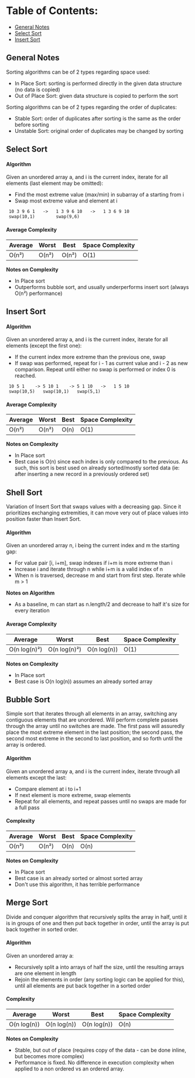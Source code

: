 # Table of Contents:
- [General Notes](#general-notes)
- [Select Sort](#select-sort)
- [Insert Sort](#insert-sort)

## General Notes
Sorting algorithms can be of 2 types regarding space used:
- In Place Sort: sorting is performed directly in the given data
  structure (no data is copied)
- Out of Place Sort: given data structure is copied to perform the sort

Sorting algorithms can be of 2 types regarding the order of duplicates:
- Stable Sort: order of duplicates after sorting is the same as the
  order before sorting
- Unstable Sort: original order of duplicates may be changed by sorting

## Select Sort
#### Algorithm
Given an unordered array a, and i is the current index, iterate for all
elements (last element may be omitted):
- Find the most extreme value (max/min) in subarray of a starting from i
- Swap most extreme value and element at i
```
 10 3 9 6 1   ->   1 3 9 6 10   ->   1 3 6 9 10
 swap(10,1)        swap(9,6)
```

#### Average Complexity
| Average | Worst   | Best    | Space Complexity     |
|---------|---------|---------|----------------------|
| O(n²)   | O(n²)   | O(n²)   | O(1)                 |

**Notes on Complexity**
- In Place sort
- Outperforms bubble sort, and usually underperforms insert sort (always
  O(n²) performance)

## Insert Sort
#### Algorithm
Given an unordered array a, and i is the current index, iterate for all
elements (except the first one):
- If the current index more extreme than the previous one, swap  
- If swap was performed, repeat for i - 1 as current value and i - 2 as
  new comparison. Repeat until either no swap is performed or index 0 is
  reached.
```
 10 5 1    -> 5 10 1    -> 5 1 10   ->   1 5 10
 swap(10,5)   swap(10,1)   swap(5,1)
```

#### Average Complexity
| Average | Worst   | Best    | Space Complexity     |
|---------|---------|---------|----------------------|
| O(n²)   | O(n²)   | O(n)    | O(1)                 |

**Notes on Complexity**
- In Place sort
- Best case is O(n) since each index is only compared to the previous.
  As such, this sort is best used on already sorted/mostly sorted data
  (ie: after inserting a new record in a previously ordered set)

## Shell Sort
Variation of Insert Sort that swaps values with a decreasing gap. Since
it prioritizes exchanging extremities, it can move very out of place
values into position faster than Insert Sort.

#### Algorithm
Given an unordered array n, i being the current index and m the starting
gap:
- For value pair [i, i+m], swap indexes if i+m is more extreme than i
- Increase i and iterate through n while i+m is a valid index of n
- When n is traversed, decrease m and start from first step. Iterate
  while m > 1
  
**Notes on Algorithm**
- As a baseline, m can start as n.length/2 and decrease to half it's
  size for every iteration

#### Average Complexity
| Average      | Worst        | Best        | Space Complexity |
|--------------|--------------|-------------|------------------|
| O(n log(n)²) | O(n log(n)²) | O(n log(n)) | O(1)             |

**Notes on Complexity**
- In Place sort
- Best case is O(n log(n)) assumes an already sorted array

## Bubble Sort
Simple sort that iterates through all elements in an array, switching
any contiguous elements that are unordered. Will perform complete passes
through the array until no switches are made. The first pass will
assuredly place the most extreme element in the last position; the
second pass, the second most extreme in the second to last position, and
so forth until the array is ordered.

#### Algorithm
Given an unordered array a, and i is the current index, iterate through
all elements except the last:
- Compare element at i to i+1
- If next element is more extreme, swap elements
- Repeat for all elements, and repeat passes until no swaps are made for
  a full pass
  
#### Complexity
| Average      | Worst        | Best        | Space Complexity |
|--------------|--------------|-------------|------------------|
| O(n²)        | O(n²)        | O(n)        | O(n)             |

**Notes on Complexity**
- In Place sort
- Best case is an already sorted or almost sorted array
- Don't use this algorithm, it has terrible performance

## Merge Sort
Divide and conquer algorithm that recursively splits the array in half,
until it is in groups of one and then put back together in order, until
the array is put back together in sorted order.

#### Algorithm
Given an unordered array a:
- Recursively split a into arrays of half the size, until the resulting
  arrays are one element in length
- Rejoin the elements in order (any sorting logic can be applied for
  this), until all elements are put back together in a sorted order
  
#### Complexity
| Average      | Worst        | Best        | Space Complexity |
|--------------|--------------|-------------|------------------|
| O(n log(n))  | O(n log(n))  | O(n log(n)) | O(n)             |

**Notes on Complexity**
- Stable, but out of place (requires copy of the data - can be done
  inline, but becomes more complex)
- Performance is fixed. No difference in execution complexity when
  applied to a non ordered vs an ordered array.